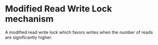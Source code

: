 # Modified Read Write Lock mechanism

A modified read write lock which favors writes when the number of reads are significantly higher.
